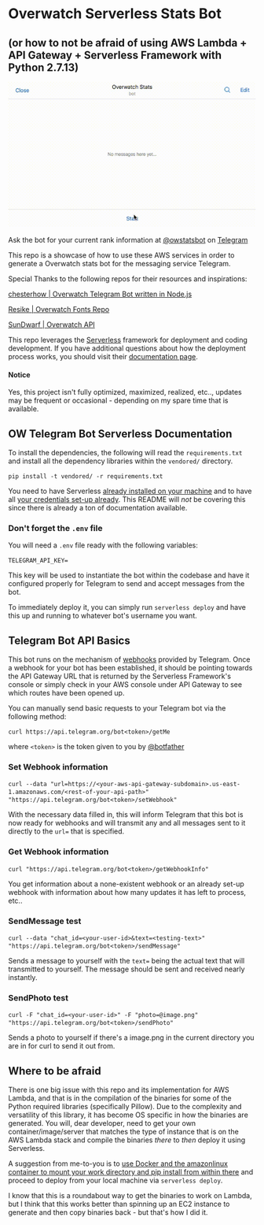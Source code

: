 # Overwatch Serverless Stats Bot
## (or how to not be afraid of using AWS Lambda + API Gateway + Serverless Framework with Python 2.7.13)

![overwatch telegram stats bot demo](https://raw.githubusercontent.com/hectorleiva/overwatch-serverless-telegram-bot/master/overwatch-stats-bot-demo.gif)

Ask the bot for your current rank information at [@owstatsbot](https://telegram.me/owstatsbot) on [Telegram](https://telegram.org/)

This repo is a showcase of how to use these AWS services in order to generate a Overwatch stats bot for the messaging service Telegram.

Special Thanks to the following repos for their resources and inspirations:

[chesterhow | Overwatch Telegram Bot written in Node.js](https://github.com/chesterhow/overwatch-telegram-bot)

[Resike | Overwatch Fonts Repo](https://github.com/Resike/Overwatch)

[SunDwarf | Overwatch API](https://github.com/SunDwarf/OWAPI)

This repo leverages the [Serverless](https://serverless.com) framework for deployment and coding development. If you have additional questions about how the deployment process works, you should visit their [documentation page](https://serverless.com/framework/docs/).

#### Notice
Yes, this project isn't fully optimized, maximized, realized, etc.., updates may be frequent or occasional - depending on my spare time that is available.

## OW Telegram Bot Serverless Documentation

To install the dependencies, the following will read the `requirements.txt` and install all the dependency libraries within the `vendored/` directory.

```
pip install -t vendored/ -r requirements.txt
```

You need to have Serverless [already installed on your machine](https://serverless.com/framework/docs/providers/aws/guide/installation/) and to have all [your credentials set-up already](https://serverless.com/framework/docs/providers/aws/guide/credentials/). This README will _not_ be covering this since there is already a ton of documentation available.

### Don't forget the `.env` file
You will need a `.env` file ready with the following variables:

```
TELEGRAM_API_KEY=
```

This key will be used to instantiate the bot within the codebase and have it configured properly for Telegram to send and accept messages from the bot.

To immediately deploy it, you can simply run `serverless deploy` and have this up and running to whatever bot's username you want.

## Telegram Bot API Basics

This bot runs on the mechanism of [webhooks](https://core.telegram.org/bots/api#making-requests) provided by Telegram. Once a webhook for your bot has been established, it should be pointing towards the API Gateway URL that is returned by the Serverless Framework's console or simply check in your AWS console under API Gateway to see which routes have been opened up.

You can manually send basic requests to your Telegram bot via the following method:

```
curl https://api.telegram.org/bot<token>/getMe
```

where `<token>` is the token given to you by [@botfather](https://core.telegram.org/bots#3-how-do-i-create-a-bot)

### Set Webhook information

```
curl --data "url=https://<your-aws-api-gateway-subdomain>.us-east-1.amazonaws.com/<rest-of-your-api-path>" "https://api.telegram.org/bot<token>/setWebhook"
```

With the necessary data filled in, this will inform Telegram that this bot is now ready for webhooks and will transmit any and all messages sent to it directly to the `url=` that is specified.

### Get Webhook information

```
curl "https://api.telegram.org/bot<token>/getWebhookInfo"
```

You get information about a none-existent webhook or an already set-up webhook with information about how many updates it has left to process, etc..

### SendMessage test

```
curl --data "chat_id=<your-user-id>&text=<testing-text>" "https://api.telegram.org/bot<token>/sendMessage"
```

Sends a message to yourself with the `text=` being the actual text that will transmitted to yourself. The message should be sent and received nearly instantly.

### SendPhoto test

```
curl -F "chat_id=<your-user-id>" -F "photo=@image.png" "https://api.telegram.org/bot<token>/sendPhoto"
```

Sends a photo to yourself if there's a image.png in the current directory you are in for curl to send it out from.

## Where to be afraid

There is one big issue with this repo and its implementation for AWS Lambda, and that is in the compilation of the binaries for some of the Python required libraries (specifically Pillow). Due to the complexity and versatility of this library, it has become OS specific in how the binaries are generated. You will, dear developer, need to get your own container/image/server that matches the type of instance that is on the AWS Lambda stack and compile the binaries _there_ to _then_ deploy it using Serverless.

A suggestion from me-to-you is to [use Docker and the amazonlinux container to mount your work directory and pip install from within there](https://hub.docker.com/_/amazonlinux/) and proceed to deploy from your local machine via `serverless deploy`.

I know that this is a roundabout way to get the binaries to work on Lambda, but I think that this works better than spinning up an EC2 instance to generate and then copy binaries back - but that's how I did it.
